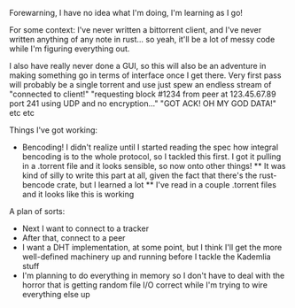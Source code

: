 Forewarning, I have no idea what I'm doing, I'm learning as I go!

For some context: I've never written a bittorrent client, and I've never written anything of any note in rust... so yeah, it'll be a lot of messy code while I'm figuring everything out.

I also have really never done a GUI, so this will also be an adventure in making something go in terms of interface once I get there.  Very first pass will probably be a single torrent and use just spew an endless stream of "connected to client!" "requesting block #1234 from peer at 123.45.67.89 port 241 using UDP and no encryption..." "GOT ACK! OH MY GOD DATA!" etc etc

Things I've got working:
* Bencoding! I didn't realize until I started reading the spec how integral bencoding is to the whole protocol, so I tackled this first. I got it pulling in a .torrent file and it looks sensible, so now onto other things!
** It was kind of silly to write this part at all, given the fact that there's the rust-bencode crate, but I learned a lot
** I've read in a couple .torrent files and it looks like this is working

A plan of sorts:
* Next I want to connect to a tracker
* After that, connect to a peer
* I want a DHT implementation, at some point, but I think I'll get the more well-defined machinery up and running before I tackle the Kademlia stuff
* I'm planning to do everything in memory so I don't have to deal with the horror that is getting random file I/O correct while I'm trying to wire everything else up

